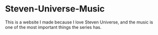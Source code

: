 # Steven-Universe-Music
This is a website I made because I love Steven Universe, and the music is one of the most important things the series has.

